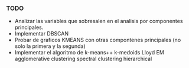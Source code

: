 ### TODO

- Analizar las variables que sobresalen en el analisis por componentes principales.
- Implementar DBSCAN
- Probar de graficos KMEANS con otras compontenes principales (no solo la primera y la segunda)
- Implementar el algoritmo de k-means++ k-medoids Lloyd EM agglomerative clustering spectral clustering hierarchical
